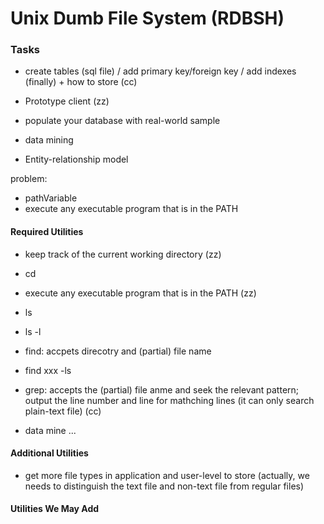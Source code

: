 # Unix Dumb File System (RDBSH)

### Tasks
- create tables (sql file) / add primary key/foreign key / add indexes (finally) + how to store (cc)
- Prototype client (zz)

- populate your database with real-world sample

- data mining
- Entity-relationship model 

problem: 
- pathVariable
- execute any executable program that is in the PATH

#### Required Utilities

- keep track of the current working directory (zz)
- cd 
- execute any executable program that is in the PATH (zz)
- ls
- ls -l
- find: accpets direcotry and (partial) file name
- find xxx -ls
- grep: accepts the (partial) file anme and seek the relevant pattern; output the line number and line for mathching lines (it can only search plain-text file) (cc)

- data mine ...

#### Additional Utilities

- get more file types in application and user-level to store (actually, we needs to distinguish the text file and non-text file from regular files)

#### Utilities We May Add

